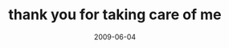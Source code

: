 ---
layout: base.njk
title : 'thank you for taking care of me' 
view_title : 'thank you for taking care of me' 
year : '2009' 
date : '2009-06-04' 
img_file : '/drawing/thankyoufortakingcareofme.png' 
html_file : 'thankyoufortakingcareofme' 
next_html : 'dinosaursareeverywhere.html' 
year_order : '172' 
permalink : "title/{{html_file}}.html"
---